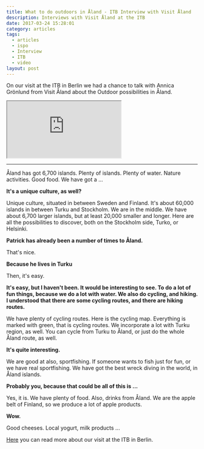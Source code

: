 ```yaml
---
title: What to do outdoors in Åland - ITB Interview with Visit Åland
description: Interviews with Visit Åland at the ITB
date: 2017-03-24 15:28:01
category: articles
tags:
  - articles
  - ispo
  - Interview
  - ITB
  - video
layout: post
---
```

On our visit at the ITB in Berlin we had a chance to talk with Annica Grönlund from Visit Åland about the Outdoor possibilities in Åland.

<div class="embed-responsive embed-responsive-16by9">
  <iframe class="embed-responsive-item" src="https://www.youtube.com/embed/GtRzVvLobdI"></iframe>
</div>



<!--more-->
---

Åland has got 6,700 islands. Plenty of islands. Plenty of water. Nature activities. Good food. We have got a ...

**It's a unique culture, as well?**

Unique culture, situated in between Sweden and Finland. It's about 60,000 islands in between Turku and Stockholm. We are in the middle. We have about 6,700 larger islands, but at least 20,000 smaller and longer. Here are all the possibilities to discover, both on the Stockholm side, Turko, or Helsinki.

**Patrick has already been a number of times to Åland.**

That's nice.

**Because he lives in Turku**

Then, it's easy.

**It's easy, but I haven't been. It would be interesting to see. To do a lot of fun things, because we do a lot with water. We also do cycling, and hiking. I understood that there are some cycling routes, and there are hiking routes.**

We have plenty of cycling routes. Here is the cycling map. Everything is marked with green, that is cycling routes. We incorporate a lot with Turku region, as well. You can cycle from Turku to Åland, or just do the whole Åland route, as well.

**It's quite interesting.**

We are good at also, sportfishing. If someone wants to fish just for fun, or we have real sportfishing. We have got the best wreck diving in the world, in Åland islands.

**Probably you, because that could be all of this is ...**

Yes, it is. We have plenty of food. Also, drinks from Åland. We are the apple belt of Finland, so we produce a lot of apple products.

**Wow.**

Good cheeses. Local yogurt, milk products ...

<a href="http://www.hikeventures.com/ITB-2017/">Here</a> you can read more about our visit at the ITB in Berlin.

